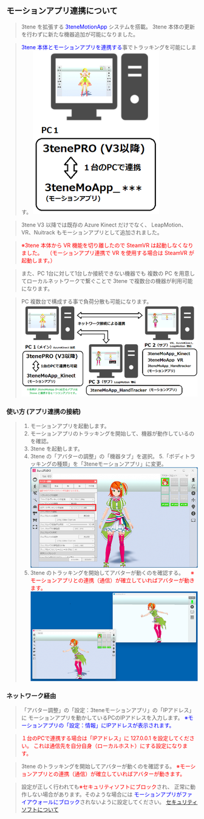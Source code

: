 ## モーションアプリ連携について

>3tene を拡張する <font color="Blue">3teneMotionApp</font> システムを搭載。
>3tene 本体の更新を行わずに新たな機器追加が可能になりました。

><font color="Blue">3tene 本体とモーションアプリを連携する</font>事でトラッキングを可能にします。
>![画像](image/MotionApp_1.png "")

>3tene V3 以降では既存の Azure Kinect だけでなく、
>LeapMotion、VR、Nuitrack もモーションアプリとして追加されました。

><font color="Red">※3tene 本体から VR 機能を切り離したので SteamVR は起動しなくなりました。
>　（モーションアプリ連携で VR を使用する場合は SteamVR が起動します。）</font>

>また、PC 1台に対して1台しか接続できない機器でも
>複数の PC を用意してローカルネットワークで繋ぐことで
>3tene で複数台の機器が利用可能になります。

>PC 複数台で構成する事で負荷分散も可能になります。
>![画像](image/MotionApp_2.png "")


### 使い方 (アプリ連携の接続)

>1. モーションアプリを起動します。
>2. モーションアプリのトラッキングを開始して、機器が動作しているのを確認。
>3. 3tene を起動します。
>4. 3tene の「アバターの調整」の「機器タブ」を選択。
>5.「ボディトラッキングの種類」を「3teneモーションアプリ」に変更。
>![画像](image/bt_MoApp_01.png "")
>6. 3tene のトラッキングを開始してアバターが動くのを確認する。
>　<font color="red">※モーションアプリとの連携（通信）が確立していればアバターが動きます。</font>
>![画像](image/bt_MoApp_02.png "")


### ネットワーク経由

>「アバター調整」の「設定：3teneモーションアプリ」の「IPアドレス」に
>モーションアプリを動かしているPCのIPアドレスを入力します。
><font color="Blue">※モーションアプリの「設定：情報」にIPアドレスが表示されます。</font>

><font color="red">１台のPCで連携する場合は「IPアドレス」に 127.0.0.1 を設定してください。
>これは通信先を自分自身（ローカルホスト）にする設定になります。</font>

>3tene のトラッキングを開始してアバターが動くのを確認する。
><font color="red">※モーションアプリとの連携（通信）が確立していればアバターが動きます。</font>

>設定が正しく行われても<font color="red">※セキュリティソフトにブロック</font>され、
>正常に動作しない場合があります。そのような場合には
><font color="Blue">モーションアプリがファイアウォールにブロック</font>されないように設定してください。
>[セキュリティソフトについて](#AboutSecuritySoft.md)



